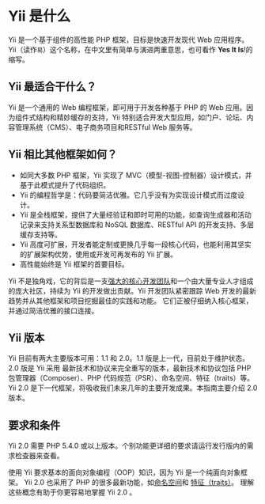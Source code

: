 Yii 是什么
===========

Yii 是一个基于组件的高性能 PHP 框架，目标是快速开发现代 Web 应用程序。
Yii（读作`易`）这个名称，在中文里有简单与演进两重意思，也可看作 **Yes It Is**!的缩写。


Yii 最适合干什么？
---------------------

Yii 是一个通用的 Web 编程框架，即可用于开发各种基于 PHP 的
Web 应用。因为组件式结构和精妙缓存的支持，Yii 特别适合开发大型应用，如门户、论坛、内容管理系统（CMS）、电子商务项目和RESTful Web 服务等。


Yii 相比其他框架如何？
-------------------------------------------

- 如同大多数 PHP 框架，Yii 实现了 MVC（模型-视图-控制器）设计模式，并基于此模式提升了代码组织。
- Yii 的编程哲学是：代码要简洁优雅。它几乎没有为实现设计模式而过度设计。
- Yii 是全栈框架，提供了大量经验证和即时可用的功能，如查询生成器和活动记录来支持关系型数据库和 NoSQL 数据库、RESTful API 的开发支持、多层缓存支持等。
- Yii 高度可扩展，开发者能定制或更换几乎每一段核心代码，也能利用其坚实的扩展架构优势，使用或开发可再发布的 Yii 扩展。
- 高性能始终是 Yii 框架的首要目标。

Yii 不是独角戏，它的背后是一支[强大的核心开发团队][]和一个由大量专业人才组成的庞大社区，持续为 Yii 的开发做出贡献。Yii 开发团队紧密跟踪 Web 开发的最新趋势并从其他框架和项目挖掘最佳的实践和功能。
它们正被仔细纳入核心框架，并通过简洁优雅的接口连接。

[强大的核心开发团队]: http://www.yiiframework.com/about/

Yii 版本
------------

Yii 目前有两大主要版本可用：1.1 和 2.0。1.1 版是上一代，目前处于维护状态。 2.0 版是 Yii 采用 最新技术和协议来完全重写的版本，最新技术和协议包括 PHP 包管理器（Composer）、PHP 代码规范（PSR）、命名空间、特征（traits）等。Yii 2.0 是下一代框架，将吸收我们未来几年的主要开发成果。本指南主要介绍 2.0 版本。


要求和条件
------------------------------

Yii 2.0 需要 PHP 5.4.0 或以上版本。个别功能更详细的要求请运行发行版内的需求检查器来查看。

使用 Yii 要求基本的面向对象编程（OOP）知识，因为 Yii 是一个纯面向对象框架。
Yii 2.0 也采用了 PHP 的很多最新功能，如[命名空间](http://www.php.net/manual/zh/language.namespaces.php)和
[特征（traits）](http://www.php.net/manual/zh/language.oop5.traits.php)。
理解这些概念有助于你更容易地掌握 Yii 2.0 。
